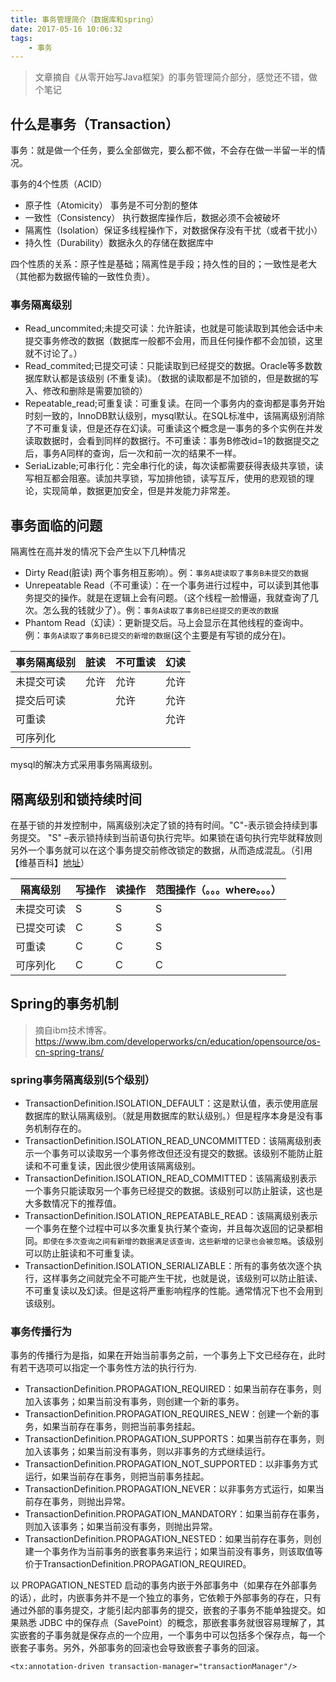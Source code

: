 ```yaml
---
title: 事务管理简介（数据库和spring）
date: 2017-05-16 10:06:32
tags:
	- 事务
---
```

> 文章摘自《从零开始写Java框架》的事务管理简介部分，感觉还不错，做个笔记

<!--more-->
## 什么是事务（Transaction）
事务：就是做一个任务，要么全部做完，要么都不做，不会存在做一半留一半的情况。

事务的4个性质（ACID）
* 原子性（Atomicity） 事务是不可分割的整体
* 一致性（Consistency） 执行数据库操作后，数据必须不会被破坏
* 隔离性（Isolation）保证多线程操作下，对数据保存没有干扰（或者干扰小）
* 持久性（Durability）数据永久的存储在数据库中

四个性质的关系：原子性是基础；隔离性是手段；持久性的目的；一致性是老大（其他都为数据传输的一致性负责）。
### 事务隔离级别

* Read_uncommited;未提交可读：允许脏读，也就是可能读取到其他会话中未提交事务修改的数据（数据库一般都不会用，而且任何操作都不会加锁，这里就不讨论了。）
* Read_commited;已提交可读：只能读取到已经提交的数据。Oracle等多数数据库默认都是该级别 (不重复读)。（数据的读取都是不加锁的，但是数据的写入、修改和删除是需要加锁的）
* Repeatable_read;可重复读：可重复读。在同一个事务内的查询都是事务开始时刻一致的，InnoDB默认级别，mysql默认。在SQL标准中，该隔离级别消除了不可重复读，但是还存在幻读。可重读这个概念是一事务的多个实例在并发读取数据时，会看到同样的数据行。不可重读：事务B修改id=1的数据提交之后，事务A同样的查询，后一次和前一次的结果不一样。
* SeriaLizable;可串行化：完全串行化的读，每次读都需要获得表级共享锁，读写相互都会阻塞。读加共享锁，写加排他锁，读写互斥，使用的悲观锁的理论，实现简单，数据更加安全，但是并发能力非常差。


## 事务面临的问题

隔离性在高并发的情况下会产生以下几种情况
* Dirty Read(脏读) 两个事务相互影响）。例：`事务A提读取了事务B未提交的数据`
* Unrepeatable Read（不可重读）：在一个事务进行过程中，可以读到其他事务提交的操作。就是在逻辑上会有问题。（这个线程一脸懵逼，我就查询了几次。怎么我的钱就少了）。例：`事务A读取了事务B已经提交的更改的数据`
* Phantom Read（幻读）：更新提交后。马上会显示在其他线程的查询中。例：`事务A读取了事务B已提交的新增的数据`(这个主要是有写锁的成分在)。


事务隔离级别|脏读|不可重读|幻读
--|--|--|--
未提交可读|允许|允许|允许
提交后可读||允许|允许
可重读|||允许
可序列化|||

mysql的解决方式采用事务隔离级别。

## 隔离级别和锁持续时间
在基于锁的并发控制中，隔离级别决定了锁的持有时间。"C"-表示锁会持续到事务提交。 "S" –表示锁持续到当前语句执行完毕。如果锁在语句执行完毕就释放则另外一个事务就可以在这个事务提交前修改锁定的数据，从而造成混乱。（引用【维基百科】[地址](https://zh.wikipedia.org/wiki/%E4%BA%8B%E5%8B%99%E9%9A%94%E9%9B%A2)）

隔离级别|写操作|读操作|范围操作（。。。where。。。）
--|--|--|--
未提交可读|S|S|S
已提交可读|C|S|S
可重读|C|C|S
可序列化|C|C|C

## Spring的事务机制

> 摘自ibm技术博客。https://www.ibm.com/developerworks/cn/education/opensource/os-cn-spring-trans/
### spring事务隔离级别(5个级别）

* TransactionDefinition.ISOLATION_DEFAULT：这是默认值，表示使用底层数据库的默认隔离级别。（就是用数据库的默认级别。）但是程序本身是没有事务机制存在的。
* TransactionDefinition.ISOLATION_READ_UNCOMMITTED：该隔离级别表示一个事务可以读取另一个事务修改但还没有提交的数据。该级别不能防止脏读和不可重复读，因此很少使用该隔离级别。
* TransactionDefinition.ISOLATION_READ_COMMITTED：该隔离级别表示一个事务只能读取另一个事务已经提交的数据。该级别可以防止脏读，这也是大多数情况下的推荐值。
* TransactionDefinition.ISOLATION_REPEATABLE_READ：该隔离级别表示一个事务在整个过程中可以多次重复执行某个查询，并且每次返回的记录都相同。`即使在多次查询之间有新增的数据满足该查询，这些新增的记录也会被忽略`。该级别可以防止脏读和不可重复读。
* TransactionDefinition.ISOLATION_SERIALIZABLE：所有的事务依次逐个执行，这样事务之间就完全不可能产生干扰，也就是说，该级别可以防止脏读、不可重复读以及幻读。但是这将严重影响程序的性能。通常情况下也不会用到该级别。


### 事务传播行为
事务的传播行为是指，如果在开始当前事务之前，一个事务上下文已经存在，此时有若干选项可以指定一个事务性方法的执行行为.

* TransactionDefinition.PROPAGATION_REQUIRED：如果当前存在事务，则加入该事务；如果当前没有事务，则创建一个新的事务。
* TransactionDefinition.PROPAGATION_REQUIRES_NEW：创建一个新的事务，如果当前存在事务，则把当前事务挂起。
* TransactionDefinition.PROPAGATION_SUPPORTS：如果当前存在事务，则加入该事务；如果当前没有事务，则以非事务的方式继续运行。
* TransactionDefinition.PROPAGATION_NOT_SUPPORTED：以非事务方式运行，如果当前存在事务，则把当前事务挂起。
* TransactionDefinition.PROPAGATION_NEVER：以非事务方式运行，如果当前存在事务，则抛出异常。
* TransactionDefinition.PROPAGATION_MANDATORY：如果当前存在事务，则加入该事务；如果当前没有事务，则抛出异常。
* TransactionDefinition.PROPAGATION_NESTED：如果当前存在事务，则创建一个事务作为当前事务的嵌套事务来运行；如果当前没有事务，则该取值等价于TransactionDefinition.PROPAGATION_REQUIRED。

以 PROPAGATION_NESTED 启动的事务内嵌于外部事务中（如果存在外部事务的话），此时，内嵌事务并不是一个独立的事务，它依赖于外部事务的存在，只有通过外部的事务提交，才能引起内部事务的提交，嵌套的子事务不能单独提交。如果熟悉 JDBC 中的保存点（SavePoint）的概念，那嵌套事务就很容易理解了，其实嵌套的子事务就是保存点的一个应用，一个事务中可以包括多个保存点，每一个嵌套子事务。另外，外部事务的回滚也会导致嵌套子事务的回滚。

```
<tx:annotation-driven transaction-manager="transactionManager"/>
```

